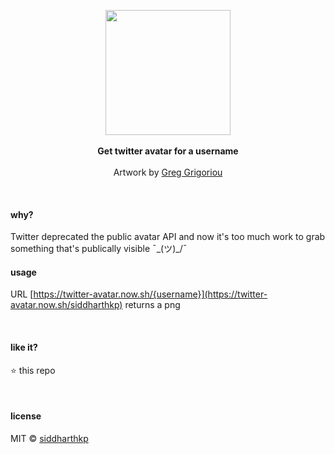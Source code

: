 <p align="center">
  <img src="https://cdn.dribbble.com/users/31506/screenshots/2621777/automatingtweets.png" height="200px"/>
  <br><br>
  <b>Get twitter avatar for a username</b>
  <br><br>
  Artwork by <a href="https://dribbble.com/Greg_Grigoriou">Greg Grigoriou</a>
</p>

&nbsp;

#### why?

Twitter deprecated the public avatar API and now it's too much work to grab something that's publically visible ¯\_(ツ)_/¯

#### usage

URL [https://twitter-avatar.now.sh/{username}](https://twitter-avatar.now.sh/siddharthkp) returns a png

&nbsp;

#### like it?

:star: this repo

&nbsp;

#### license

MIT © [siddharthkp](https://github.com/siddharthkp)
